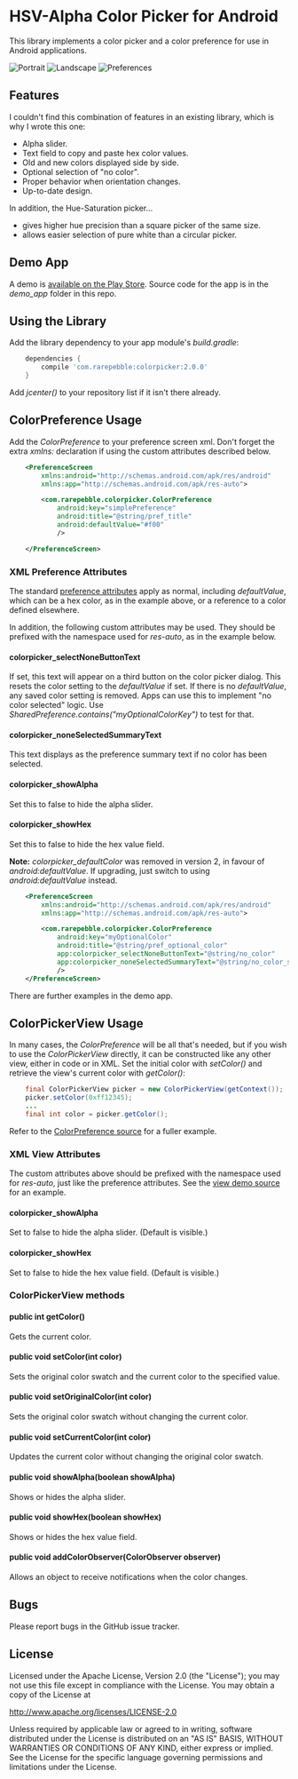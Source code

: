 # HSV-Alpha Color Picker for Android

This library implements a color picker and a color preference for use in Android applications.

![Portrait](docs/portrait.png) ![Landscape](docs/landscape.png) ![Preferences](docs/preference.png)

## Features

I couldn't find this combination of features in an existing library, which is why I wrote this one:

* Alpha slider.
* Text field to copy and paste hex color values.
* Old and new colors displayed side by side.
* Optional selection of "no color".
* Proper behavior when orientation changes.
* Up-to-date design.

In addition, the Hue-Saturation picker...

* gives higher hue precision than a square picker of the same size.
* allows easier selection of pure white than a circular picker.

## Demo App

A demo is [available on the Play Store](https://play.google.com/store/apps/details?id=com.rarepebble.colorpickerdemo).
Source code for the app is in the *demo_app* folder in this repo.

## Using the Library

Add the library dependency to your app module's *build.gradle*:

```groovy
    dependencies {
        compile 'com.rarepebble:colorpicker:2.0.0'
    }
```
Add *jcenter()* to your repository list if it isn't there already.

## ColorPreference Usage

Add the *ColorPreference* to your preference screen xml. Don't forget the extra *xmlns:*
declaration if using the custom attributes described below.

```xml
    <PreferenceScreen
        xmlns:android="http://schemas.android.com/apk/res/android"
        xmlns:app="http://schemas.android.com/apk/res-auto">

        <com.rarepebble.colorpicker.ColorPreference
            android:key="simplePreference"
            android:title="@string/pref_title"
            android:defaultValue="#f00"
            />

    </PreferenceScreen>
```

### XML Preference Attributes

The standard [preference attributes](https://developer.android.com/reference/android/preference/Preference.html#lattrs)
apply as normal, including *defaultValue*, which can be a hex color, as in the example above, or a
reference to a color defined elsewhere.

In addition, the following custom attributes may be used. They should be prefixed with the
namespace used for *res-auto*, as in the example below.

#### colorpicker_selectNoneButtonText

If set, this text will appear on a third button on the color picker dialog.
This resets the color setting to the *defaultValue* if set.
If there is no *defaultValue*, any saved color setting is removed. Apps can use this to implement
"no color selected" logic. Use *SharedPreference.contains("myOptionalColorKey")* to test for that.

#### colorpicker_noneSelectedSummaryText

This text displays as the preference summary text if no color has been selected.

#### colorpicker_showAlpha

Set this to false to hide the alpha slider.

#### colorpicker_showHex

Set this to false to hide the hex value field.

**Note:** *colorpicker_defaultColor* was removed in version 2, in favour of *android:defaultValue*.
If upgrading, just switch to using *android:defaultValue* instead.


```xml
    <PreferenceScreen
        xmlns:android="http://schemas.android.com/apk/res/android"
        xmlns:app="http://schemas.android.com/apk/res-auto">

        <com.rarepebble.colorpicker.ColorPreference
            android:key="myOptionalColor"
            android:title="@string/pref_optional_color"
            app:colorpicker_selectNoneButtonText="@string/no_color"
            app:colorpicker_noneSelectedSummaryText="@string/no_color_selected"
            />
    </PreferenceScreen>
```

There are further examples in the demo app.

## ColorPickerView Usage

In many cases, the *ColorPreference* will be all that's needed, but if you wish to use the
*ColorPickerView* directly, it can be constructed like any other view, either in code or in XML.
Set the initial color with *setColor()* and retrieve the view's current color with *getColor()*:

```java
    final ColorPickerView picker = new ColorPickerView(getContext());
    picker.setColor(0xff12345);
    ...
    final int color = picker.getColor();
```

Refer to the [ColorPreference source](colorpicker/src/main/java/com/rarepebble/colorpicker/ColorPreference.java?ts=4)
for a fuller example.

### XML View Attributes

The custom attributes above should be prefixed with the namespace used for *res-auto*, just like
the preference attributes. See the [view demo source](demo_app/src/main/res/layout/view_demo.xml)
for an example.

#### colorpicker_showAlpha

Set to false to hide the alpha slider. (Default is visible.)

#### colorpicker_showHex

Set to false to hide the hex value field. (Default is visible.)

### ColorPickerView methods

#### public int getColor()

Gets the current color.

#### public void setColor(int color)

Sets the original color swatch and the current color to the specified value.

#### public void setOriginalColor(int color)

Sets the original color swatch without changing the current color.

#### public void setCurrentColor(int color)

Updates the current color without changing the original color swatch.

#### public void showAlpha(boolean showAlpha)

Shows or hides the alpha slider.

#### public void showHex(boolean showHex)

Shows or hides the hex value field.

#### public void addColorObserver(ColorObserver observer)

Allows an object to receive notifications when the color changes.

## Bugs

Please report bugs in the GitHub issue tracker.

## License

Licensed under the Apache License, Version 2.0 (the "License");
you may not use this file except in compliance with the License.
You may obtain a copy of the License at

http://www.apache.org/licenses/LICENSE-2.0

Unless required by applicable law or agreed to in writing, software
distributed under the License is distributed on an "AS IS" BASIS,
WITHOUT WARRANTIES OR CONDITIONS OF ANY KIND, either express or implied.
See the License for the specific language governing permissions and
limitations under the License.
